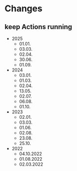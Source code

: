 # Changes

## keep Actions running
* 2025
  * 01.01.
  * 03.03.
  * 02.04.
  * 30.06.
  * 01.09.
* 2024
  * 03.01.
  * 01.03.
  * 02.04.
  * 13.05.
  * 02.07.
  * 06.08.
  * 01.10.
* 2023
  * 02.01. 
  * 03.03.
  * 01.06.
  * 02.08.
  * 23.08.
  * 25.10.
* 2022
  * 04.10.2022
  * 01.08.2022
  * 02.03.2022
